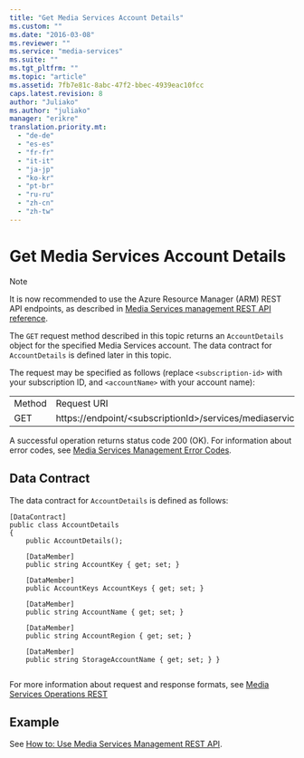 ```yaml
---
title: "Get Media Services Account Details"
ms.custom: ""
ms.date: "2016-03-08"
ms.reviewer: ""
ms.service: "media-services"
ms.suite: ""
ms.tgt_pltfrm: ""
ms.topic: "article"
ms.assetid: 7fb7e81c-8abc-47f2-bbec-4939eac10fcc
caps.latest.revision: 8
author: "Juliako"
ms.author: "juliako"
manager: "erikre"
translation.priority.mt: 
  - "de-de"
  - "es-es"
  - "fr-fr"
  - "it-it"
  - "ja-jp"
  - "ko-kr"
  - "pt-br"
  - "ru-ru"
  - "zh-cn"
  - "zh-tw"
---
```

# Get Media Services Account Details

> [!NOTE]
>  It is now recommended to use  the Azure Resource Manager (ARM) REST API endpoints, as described in [Media Services management REST API reference](../../../docs-ref-autogen/media/MediaService.yml).
  
  
 The `GET` request method described in this topic returns an `AccountDetails` object for the specified Media Services account. The data contract for `AccountDetails` is defined later in this topic.  
  
 The request may be specified as follows (replace `<subscription-id>` with your subscription ID, and `<accountName>` with your account name):  
  
|||  
|-|-|  
|Method|Request URI|  
|GET|https://endpoint/\<subscriptionId>/services/mediaservices/Accounts/\<accountName>|  
  
 A successful operation returns status code 200 (OK). For information about error codes, see [Media Services Management Error Codes](media-services-management-error-codes.md).  
  
## Data Contract  
 The data contract for `AccountDetails` is defined as follows:  
  
```  
[DataContract]   
public class AccountDetails   
{   
    public AccountDetails();   
  
    [DataMember]   
    public string AccountKey { get; set; }   
  
    [DataMember]   
    public AccountKeys AccountKeys { get; set; }   
  
    [DataMember]   
    public string AccountName { get; set; }   
  
    [DataMember]   
    public string AccountRegion { get; set; }   
  
    [DataMember]   
    public string StorageAccountName { get; set; } }  
  
```  
  
 For more information about request and response formats, see [Media Services Operations REST](media-services-management-rest.md)  
  
## Example  

See [How to: Use Media Services Management REST API](how-to-use-media-services-management-rest-api.md).    

